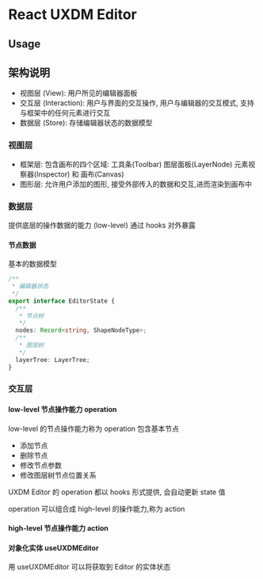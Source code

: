 # React UXDM Editor

## Usage

## 架构说明

- 视图层 (View): 用户所见的编辑器面板
- 交互层 (Interaction): 用户与界面的交互操作, 用户与编辑器的交互模式, 支持与框架中的任何元素进行交互
- 数据层 (Store): 存储编辑器状态的数据模型

### 视图层

- 框架层: 包含画布的四个区域: 工具条(Toolbar) 图层面板(LayerNode) 元素视察器(Inspector) 和 画布(Canvas)
- 图形层: 允许用户添加的图形, 接受外部传入的数据和交互,进而渲染到画布中

### 数据层

提供底层的操作数据的能力 (low-level) 通过 hooks 对外暴露

#### 节点数据

基本的数据模型

```typescript
/**
 * 编辑器状态
 */
export interface EditorState {
  /**
   * 节点树
   */
  nodes: Record<string, ShapeNodeType>;
  /**
   * 图层树
   */
  layerTree: LayerTree;
}
```

### 交互层

#### low-level 节点操作能力 operation

low-level 的节点操作能力称为 operation 包含基本节点

- 添加节点
- 删除节点
- 修改节点参数
- 修改图层树节点位置关系

UXDM Editor 的 operation 都以 hooks 形式提供, 会自动更新 state 值

operation 可以组合成 high-level 的操作能力,称为 action

#### high-level 节点操作能力 action

#### 对象化实体 useUXDMEditor

用 useUXDMEditor 可以将获取到 Editor 的实体状态
